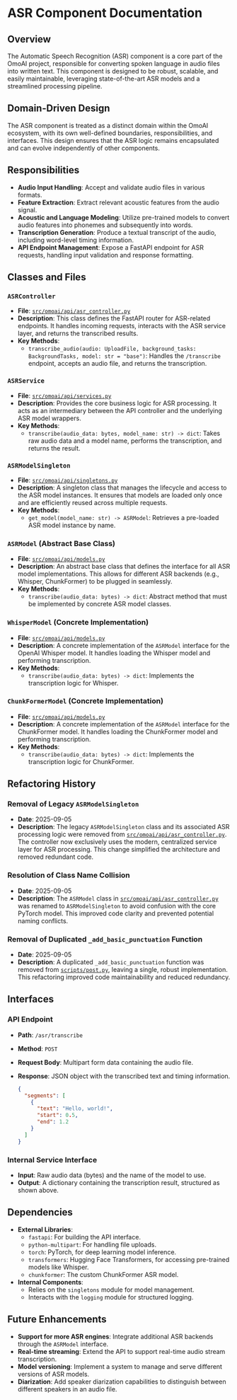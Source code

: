 # ASR Component Documentation

## Overview

The Automatic Speech Recognition (ASR) component is a core part of the OmoAI project, responsible for converting spoken language in audio files into written text. This component is designed to be robust, scalable, and easily maintainable, leveraging state-of-the-art ASR models and a streamlined processing pipeline.

## Domain-Driven Design

The ASR component is treated as a distinct domain within the OmoAI ecosystem, with its own well-defined boundaries, responsibilities, and interfaces. This design ensures that the ASR logic remains encapsulated and can evolve independently of other components.

## Responsibilities

- **Audio Input Handling**: Accept and validate audio files in various formats.
- **Feature Extraction**: Extract relevant acoustic features from the audio signal.
- **Acoustic and Language Modeling**: Utilize pre-trained models to convert audio features into phonemes and subsequently into words.
- **Transcription Generation**: Produce a textual transcript of the audio, including word-level timing information.
- **API Endpoint Management**: Expose a FastAPI endpoint for ASR requests, handling input validation and response formatting.

## Classes and Files

### `ASRController`

- **File**: [`src/omoai/api/asr_controller.py`](src/omoai/api/asr_controller.py)
- **Description**: This class defines the FastAPI router for ASR-related endpoints. It handles incoming requests, interacts with the ASR service layer, and returns the transcribed results.
- **Key Methods**:
  - `transcribe_audio(audio: UploadFile, background_tasks: BackgroundTasks, model: str = "base")`: Handles the `/transcribe` endpoint, accepts an audio file, and returns the transcription.

### `ASRService`

- **File**: [`src/omoai/api/services.py`](src/omoai/api/services.py)
- **Description**: Provides the core business logic for ASR processing. It acts as an intermediary between the API controller and the underlying ASR model wrappers.
- **Key Methods**:
  - `transcribe(audio_data: bytes, model_name: str) -> dict`: Takes raw audio data and a model name, performs the transcription, and returns the result.

### `ASRModelSingleton`

- **File**: [`src/omoai/api/singletons.py`](src/omoai/api/singletons.py)
- **Description**: A singleton class that manages the lifecycle and access to the ASR model instances. It ensures that models are loaded only once and are efficiently reused across multiple requests.
- **Key Methods**:
  - `get_model(model_name: str) -> ASRModel`: Retrieves a pre-loaded ASR model instance by name.

### `ASRModel` (Abstract Base Class)

- **File**: [`src/omoai/api/models.py`](src/omoai/api/models.py)
- **Description**: An abstract base class that defines the interface for all ASR model implementations. This allows for different ASR backends (e.g., Whisper, ChunkFormer) to be plugged in seamlessly.
- **Key Methods**:
  - `transcribe(audio_data: bytes) -> dict`: Abstract method that must be implemented by concrete ASR model classes.

### `WhisperModel` (Concrete Implementation)

- **File**: [`src/omoai/api/models.py`](src/omoai/api/models.py)
- **Description**: A concrete implementation of the `ASRModel` interface for the OpenAI Whisper model. It handles loading the Whisper model and performing transcription.
- **Key Methods**:
  - `transcribe(audio_data: bytes) -> dict`: Implements the transcription logic for Whisper.

### `ChunkFormerModel` (Concrete Implementation)

- **File**: [`src/omoai/api/models.py`](src/omoai/api/models.py)
- **Description**: A concrete implementation of the `ASRModel` interface for the ChunkFormer model. It handles loading the ChunkFormer model and performing transcription.
- **Key Methods**:
  - `transcribe(audio_data: bytes) -> dict`: Implements the transcription logic for ChunkFormer.

## Refactoring History

### Removal of Legacy `ASRModelSingleton`

- **Date**: 2025-09-05
- **Description**: The legacy `ASRModelSingleton` class and its associated ASR processing logic were removed from [`src/omoai/api/asr_controller.py`](src/omoai/api/asr_controller.py). The controller now exclusively uses the modern, centralized service layer for ASR processing. This change simplified the architecture and removed redundant code.

### Resolution of Class Name Collision

- **Date**: 2025-09-05
- **Description**: The `ASRModel` class in [`src/omoai/api/asr_controller.py`](src/omoai/api/asr_controller.py) was renamed to `ASRModelSingleton` to avoid confusion with the core PyTorch model. This improved code clarity and prevented potential naming conflicts.

### Removal of Duplicated `_add_basic_punctuation` Function

- **Date**: 2025-09-05
- **Description**: A duplicated `_add_basic_punctuation` function was removed from [`scripts/post.py`](scripts/post.py), leaving a single, robust implementation. This refactoring improved code maintainability and reduced redundancy.

## Interfaces

### API Endpoint

- **Path**: `/asr/transcribe`
- **Method**: `POST`
- **Request Body**: Multipart form data containing the audio file.
- **Response**: JSON object with the transcribed text and timing information.

  ```json
  {
    "segments": [
      {
        "text": "Hello, world!",
        "start": 0.5,
        "end": 1.2
      }
    ]
  }
  ```

### Internal Service Interface

- **Input**: Raw audio data (bytes) and the name of the model to use.
- **Output**: A dictionary containing the transcription result, structured as shown above.

## Dependencies

- **External Libraries**:
  - `fastapi`: For building the API interface.
  - `python-multipart`: For handling file uploads.
  - `torch`: PyTorch, for deep learning model inference.
  - `transformers`: Hugging Face Transformers, for accessing pre-trained models like Whisper.
  - `chunkformer`: The custom ChunkFormer ASR model.
- **Internal Components**:
  - Relies on the `singletons` module for model management.
  - Interacts with the `logging` module for structured logging.

## Future Enhancements

- **Support for more ASR engines**: Integrate additional ASR backends through the `ASRModel` interface.
- **Real-time streaming**: Extend the API to support real-time audio stream transcription.
- **Model versioning**: Implement a system to manage and serve different versions of ASR models.
- **Diarization**: Add speaker diarization capabilities to distinguish between different speakers in an audio file.
